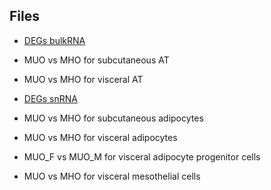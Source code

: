 ## Files

*  [DEGs bulkRNA](bulkRNA_DEGs.xlsx)
*   MUO vs MHO for subcutaneous AT
  * MUO vs MHO for visceral AT

*  [DEGs snRNA](snRNA_DEGs.xlsx)
  * MUO vs MHO for subcutaneous adipocytes
  * MUO vs MHO for visceral adipocytes
  * MUO_F vs MUO_M for visceral adipocyte progenitor cells
  * MUO vs MHO for visceral mesothelial cells


